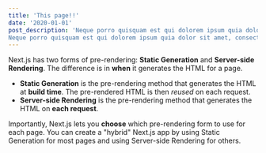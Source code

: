 ```yaml
---
title: 'This page!!'
date: '2020-01-01'
post_description: 'Neque porro quisquam est qui dolorem ipsum quia dolor sit amet, consectetur, adipisci velit..
Neque porro quisquam est qui dolorem ipsum quia dolor sit amet, consectetur, adipisci velit..'
---
```


Next.js has two forms of pre-rendering: **Static Generation** and **Server-side Rendering**. The difference is in **when** it generates the HTML for a page.

- **Static Generation** is the pre-rendering method that generates the HTML at **build time**. The pre-rendered HTML is then _reused_ on each request.
- **Server-side Rendering** is the pre-rendering method that generates the HTML on **each request**.

Importantly, Next.js lets you **choose** which pre-rendering form to use for each page. You can create a "hybrid" Next.js app by using Static Generation for most pages and using Server-side Rendering for others.